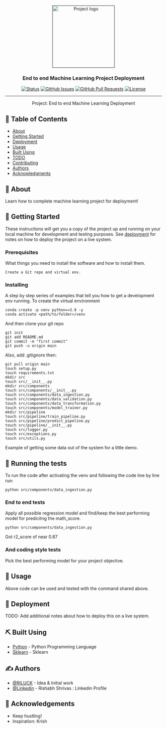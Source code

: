 <p align="center">
  <a href="" rel="noopener">
 <img width=200px height=200px src="https://i.imgur.com/6wj0hh6.jpg" alt="Project logo"></a>
</p>

<h3 align="center">End to end Machine Learning Project Deployment</h3>

<div align="center">

[![Status](https://img.shields.io/badge/status-active-success.svg)]()
[![GitHub Issues](https://img.shields.io/github/issues/kylelobo/The-Documentation-Compendium.svg)](https://github.com/kylelobo/The-Documentation-Compendium/issues)
[![GitHub Pull Requests](https://img.shields.io/github/issues-pr/kylelobo/The-Documentation-Compendium.svg)](https://github.com/kylelobo/The-Documentation-Compendium/pulls)
[![License](https://img.shields.io/badge/license-MIT-blue.svg)](/LICENSE)

</div>

---

<p align="center"> Project: End to end Machine Learning Deployment
    <br> 
</p>

## 📝 Table of Contents

- [About](#about)
- [Getting Started](#getting_started)
- [Deployment](#deployment)
- [Usage](#usage)
- [Built Using](#built_using)
- [TODO](../TODO.md)
- [Contributing](../CONTRIBUTING.md)
- [Authors](#authors)
- [Acknowledgments](#acknowledgement)

## 🧐 About <a name = "about"></a>

Learn how to complete machine learning project for deployment!

## 🏁 Getting Started <a name = "getting_started"></a>

These instructions will get you a copy of the project up and running on your local machine for development and testing purposes. See [deployment](#deployment) for notes on how to deploy the project on a live system.

### Prerequisites

What things you need to install the software and how to install them.

```
Create a Git repo and virtual env.
```

### Installing

A step by step series of examples that tell you how to get a development env running.
To create the virtual environment
```
conda create -p venv python==3.9 -y
conda activate <path/to/folder>/venv
```

And then clone your git repo

```
git init
git add README.md
git commit -m "first commit" 
git push -u origin main
```
Also, add .gitignore then:

```
git pull origin main
touch setup.py
touch requirements.txt
mkdir src
touch src/__init__.py
mkdir src/components
touch src/components/__init__.py
touch src/components/data_ingestion.py
touch src/components/data_validation.py
touch src/components/data_transformation.py
touch src/components/model_trainer.py      
mkdir src/pipeline  
touch src/pipeline/train_pipeline.py       
touch src/pipeline/predict_pipeline.py
touch src/pipeline/__init__.py        
touch src/logger.py           
touch src/exceptions.py
touch src/utils.py
```

Example of getting some data out of the system for a little demo.

## 🔧 Running the tests <a name = "tests"></a>

To run the code after activating the venv and following the code line by line run:
```
python src/components/data_ingestion.py 
```

### End to end tests

Apply all possible regression model and find/keep the best performing model for predicitng the math_score.

```
python src/components/data_ingestion.py 
```
Got r2_score of near 0.87

### And coding style tests

Pick the best performing model for your project objective.

## 🎈 Usage <a name="usage"></a>

Above code can be used and tested with the command shared above.

## 🚀 Deployment <a name = "deployment"></a>

TODO: Add additional notes about how to deploy this on a live system.

## ⛏️ Built Using <a name = "built_using"></a>

- [Python](https://www.python.org/) - Python Programming Language
- [Sklearn](https://scikit-learn.org/stable/supervised_learning.html#supervised-learning) - Sklearn


## ✍️ Authors <a name = "authors"></a>

- [@RILUCK](https://github.com/RILUCK) - Idea & Initial work
- [@Linkedin](https://www.linkedin.com/in/rishabhshrivas/) - Rishabh Shrivas : Linkedin Profile

## 🎉 Acknowledgements <a name = "acknowledgement"></a>

- Keep hustling! 
- Inspiration: Krish

